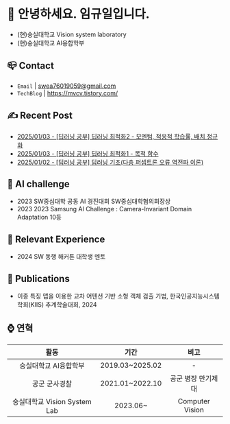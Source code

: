 
# 👋 안녕하세요. 임규일입니다.
- (현)숭실대학교 Vision system laboratory
- (현)숭실대학교 AI융합학부


## 📪 Contact

- `Email` | swea76019059@gmail.com
- `TechBlog` | <a href="https://stg0123.github.io/" target="_blank">https://mvcv.tistory.com/</a>


## ✍️ Recent Post 
- [2025/01/03 - [딥러닝 공부] 딥러닝 최적화2 - 모멘텀, 적응적 학습률, 배치 정규화](https://mvcv.tistory.com/43) <br/>
- [2025/01/03 - [딥러닝 공부] 딥러닝 최적화1 - 목적 함수](https://mvcv.tistory.com/42) <br/>
- [2025/01/02 - [딥러닝 공부] 딥러닝 기초(다층 퍼셉트론 오류 역전파 이론)](https://mvcv.tistory.com/41) <br/>


## 🏁 AI challenge
- 2023 SW중심대학 공동 AI 경진대회 SW중심대학협의회장상
- 2023 2023 Samsung AI Challenge : Camera-Invariant Domain Adaptation 10등

## 🌟 Relevant Experience
- 2024 SW 동행 해커톤 대학생 멘토

## 📜 Publications
- 이종 특징 맵을 이용한 교차 어텐션 기반 소형 객체 검출 기법, 한국인공지능시스템학회(KIIS) 추계학술대회, 2024

## ⌚ 연혁<br/>
|활동|기간|비고|
|:---:|:---:|:---:|
|숭실대학교 AI융합학부|2019.03~2025.02 |-|
|공군 군사경찰 |2021.01~2022.10|공군 병장 만기제대|
|숭실대학교 Vision System Lab | 2023.06~ | Computer Vision |

